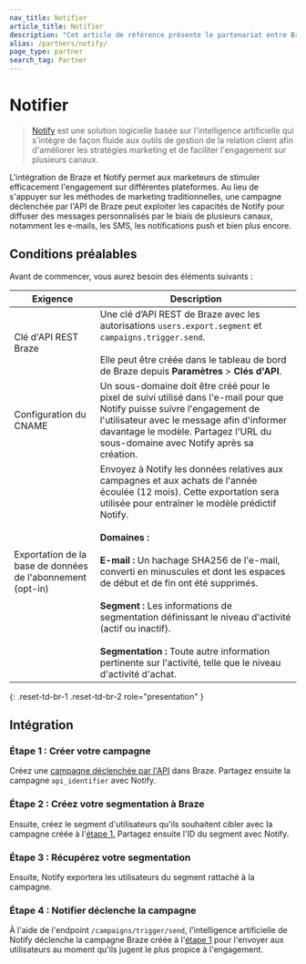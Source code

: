 ```yaml
---
nav_title: Notifier
article_title: Notifier
description: "Cet article de référence présente le partenariat entre Braze et Notify, une solution de personnalisation omnicanale en temps réel qui offre une personnalisation tout au long du cycle de vie du client."
alias: /partners/notify/
page_type: partner
search_tag: Partner
---
```


# Notifier

> [Notify](https://fr.notify-group.com/) est une solution logicielle basée sur l'intelligence artificielle qui s'intègre de façon fluide aux outils de gestion de la relation client afin d'améliorer les stratégies marketing et de faciliter l'engagement sur plusieurs canaux.

L'intégration de Braze et Notify permet aux marketeurs de stimuler efficacement l'engagement sur différentes plateformes. Au lieu de s'appuyer sur les méthodes de marketing traditionnelles, une campagne déclenchée par l'API de Braze peut exploiter les capacités de Notify pour diffuser des messages personnalisés par le biais de plusieurs canaux, notamment les e-mails, les SMS, les notifications push et bien plus encore.

## Conditions préalables

Avant de commencer, vous aurez besoin des éléments suivants :

| Exigence          | Description                                                                                                                                |
|-----------------------|--------------------------------------------------------------------------------------------------------------------------------------------|
|  Clé d'API REST Braze  | Une clé d’API REST de Braze avec les autorisations `users.export.segment` et `campaigns.trigger.send`. <br><br> Elle peut être créée dans le tableau de bord de Braze depuis **Paramètres** > **Clés d'API**. |
| Configuration du CNAME | Un sous-domaine doit être créé pour le pixel de suivi utilisé dans l'e-mail pour que Notify puisse suivre l'engagement de l'utilisateur avec le message afin d'informer davantage le modèle. Partagez l'URL du sous-domaine avec Notify après sa création. |
| Exportation de la base de données de l'abonnement (opt-in) | Envoyez à Notify les données relatives aux campagnes et aux achats de l'année écoulée (12 mois). ​Cette exportation sera utilisée pour entraîner le modèle prédictif Notify. <br><br> **Domaines :** <br><br> **E-mail :** Un hachage SHA256 de l'e-mail, converti en minuscules et dont les espaces de début et de fin ont été supprimés.<br><br>**Segment :** Les informations de segmentation définissant le niveau d'activité (actif ou inactif).<br><br>**Segmentation :** Toute autre information pertinente sur l'activité, telle que le niveau d'activité d'achat.|
{: .reset-td-br-1 .reset-td-br-2 role="presentation" }

## Intégration

### Étape 1 : Créer votre campagne

Créez une [campagne déclenchée par l'API]({{site.baseurl}}/user_guide/engagement_tools/campaigns/building_campaigns/delivery_types/api_triggered_delivery) dans Braze. Partagez ensuite la campagne `api_identifier` avec Notify.

### Étape 2 : Créez votre segmentation à Braze

Ensuite, créez le segment d'utilisateurs qu'ils souhaitent cibler avec la campagne créée à l'[étape 1.](#step-1-create-your-campaign) Partagez ensuite l'ID du segment avec Notify.

### Étape 3 : Récupérez votre segmentation

Ensuite, Notify exportera les utilisateurs du segment rattaché à la campagne.

### Étape 4 : Notifier déclenche la campagne

À l'aide de l'endpoint `/campaigns/trigger/send`, l'intelligence artificielle de Notify déclenche la campagne Braze créée à l'[étape 1](#step-1-create-your-campaign) pour l'envoyer aux utilisateurs au moment qu'ils jugent le plus propice à l'engagement.

